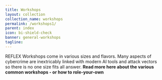 ```yaml
---
title: Workshops
layout: collection
collection_name: workshops
permalink: /workshops1/
parent: index
icon: bi-shield-check
banner: general-workshops
tagline: 
---
```


REFLEX Workshops come in various sizes and flavors. Many aspects of cybercrime are inextricably linked with modern AI tools and attack vectors so there is no one size fits all answer.  **Read more here about the various common workshops - or how to role-your-own**


